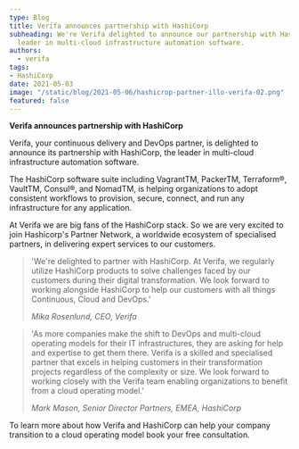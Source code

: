 ```yaml
---
type: Blog
title: Verifa announces partnership with HashiCorp
subheading: We're Verifa delighted to announce our partnership with HashiCorp, the
  leader in multi-cloud infrastructure automation software.
authors:
  - verifa
tags:
- HashiCorp
date: 2021-05-03
image: "/static/blog/2021-05-06/hashicrop-partner-illo-verifa-02.png"
featured: false
---
```


**Verifa announces partnership with HashiCorp**

Verifa, your continuous delivery and DevOps partner, is delighted to announce its partnership with HashiCorp, the leader in multi-cloud infrastructure automation software.

The HashiCorp software suite including VagrantTM, PackerTM, Terraform®, VaultTM, Consul®, and NomadTM, is helping organizations to adopt consistent workflows to provision, secure, connect, and run any infrastructure for any application.

At Verifa we are big fans of the HashiCorp stack. So we are very excited to join Hashicorp's Partner Network, a worldwide ecosystem of specialised partners, in delivering expert services to our customers.

> 'We're delighted to partner with HashiCorp. At Verifa, we regularly utilize HashiCorp products to solve challenges faced by our customers during their digital transformation. We look forward to working alongside HashiCorp to help our customers with all things Continuous, Cloud and DevOps.'
>
> <cite>Mika Rosenlund, CEO, Verifa</cite>

> 'As more companies make the shift to DevOps and multi-cloud operating models for their IT infrastructures, they are asking for help and expertise to get them there. Verifa is a skilled and specialised partner that excels in helping customers in their transformation projects regardless of the complexity or size. We look forward to working closely with the Verifa team enabling organizations to benefit from a cloud operating model.'
>
> <cite>Mark Mason, Senior Director Partners, EMEA, HashiCorp</cite>

To learn more about how Verifa and HashiCorp can help your company transition to a cloud operating model book your free consultation.
